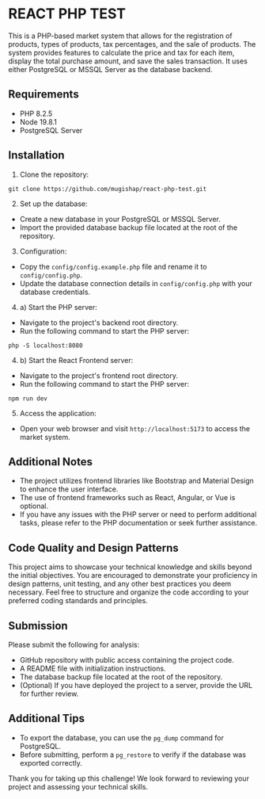 # REACT PHP TEST

This is a PHP-based market system that allows for the registration of products, types of products, tax percentages, and the sale of products. The system provides features to calculate the price and tax for each item, display the total purchase amount, and save the sales transaction. It uses either PostgreSQL or MSSQL Server as the database backend.

## Requirements

- PHP 8.2.5
- Node 19.8.1
- PostgreSQL Server

## Installation

1. Clone the repository:

```
git clone https://github.com/mugishap/react-php-test.git
```


2. Set up the database:
- Create a new database in your PostgreSQL or MSSQL Server.
- Import the provided database backup file located at the root of the repository.

3. Configuration:
- Copy the `config/config.example.php` file and rename it to `config/config.php`.
- Update the database connection details in `config/config.php` with your database credentials.

4. a) Start the PHP server:
- Navigate to the project's backend root directory.
- Run the following command to start the PHP server:

```
php -S localhost:8080
```

4. b) Start the React Frontend server:
- Navigate to the project's frontend root directory.
- Run the following command to start the PHP server:

```
npm run dev
```


5. Access the application:
- Open your web browser and visit `http://localhost:5173` to access the market system.

## Additional Notes

- The project utilizes frontend libraries like Bootstrap and Material Design to enhance the user interface.
- The use of frontend frameworks such as React, Angular, or Vue is optional.
- If you have any issues with the PHP server or need to perform additional tasks, please refer to the PHP documentation or seek further assistance.

## Code Quality and Design Patterns

This project aims to showcase your technical knowledge and skills beyond the initial objectives. You are encouraged to demonstrate your proficiency in design patterns, unit testing, and any other best practices you deem necessary. Feel free to structure and organize the code according to your preferred coding standards and principles.

## Submission

Please submit the following for analysis:

- GitHub repository with public access containing the project code.
- A README file with initialization instructions.
- The database backup file located at the root of the repository.
- (Optional) If you have deployed the project to a server, provide the URL for further review.

## Additional Tips

- To export the database, you can use the `pg_dump` command for PostgreSQL.
- Before submitting, perform a `pg_restore` to verify if the database was exported correctly.

Thank you for taking up this challenge! We look forward to reviewing your project and assessing your technical skills.


